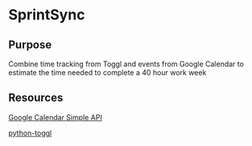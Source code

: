 # SprintSync

## Purpose
Combine time tracking from Toggl and events from Google Calendar to 
estimate the time needed to complete a 40 hour work week

## Resources
[Google Calendar Simple API](https://github.com/kuzmoyev/google-calendar-simple-api)

[python-toggl](https://pypi.org/project/python-toggl/)

